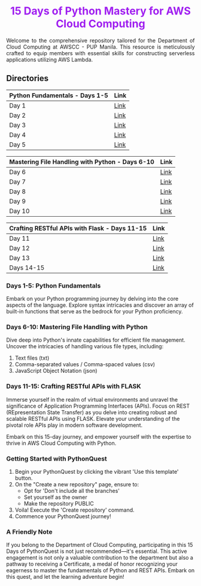 
<h1 align="center" style="color:#A020F0;">15 Days of Python Mastery for AWS Cloud Computing</h1>

<p align="justify">Welcome to the comprehensive repository tailored for the Department of Cloud Computing at AWSCC - PUP Manila. This resource is meticulously crafted to equip members with essential skills for constructing serverless applications utilizing AWS Lambda.</p>

## Directories

| Python Fundamentals - Days 1-5                | Link                                           |
| -------------------------------------------- | ---------------------------------------------- |
| Day 1                                        | [Link](https://github.com/yam-1111/dcc_pyquest/tree/day1-5/day-01) |
| Day 2                                        | [Link](https://github.com/yam-1111/dcc_pyquest/tree/day1-5/day-02) |
| Day 3                                        | [Link](https://github.com/yam-1111/dcc_pyquest/tree/day1-5/day-03) |
| Day 4                                        | [Link](https://github.com/yam-1111/dcc_pyquest/tree/day1-5/day-04) |
| Day 5                                        | [Link](https://github.com/yam-1111/dcc_pyquest/tree/day1-5/day-05) |

| Mastering File Handling with Python - Days 6-10 | Link                                           |
| ---------------------------------------------- | ---------------------------------------------- |
| Day 6                                          | [Link](https://github.com/yam-1111/dcc_pyquest/tree/day6-10/day-06) |
| Day 7                                          | [Link](https://github.com/yam-1111/dcc_pyquest/tree/day6-10/day-07) |
| Day 8                                          | [Link](https://github.com/yam-1111/dcc_pyquest/tree/day6-10/day-08) |
| Day 9                                          | [Link](https://github.com/yam-1111/dcc_pyquest/tree/day6-10/day-09) |
| Day 10                                         | [Link](https://github.com/yam-1111/dcc_pyquest/tree/day6-10/day-10) |

| Crafting RESTful APIs with Flask - Days 11-15   | Link                                           |
| ---------------------------------------------- | ---------------------------------------------- |
| Day 11                                         | [Link](https://github.com/yam-1111/dcc_pyquest/tree/day11-15/day-11) |
| Day 12                                         | [Link](https://github.com/yam-1111/dcc_pyquest/tree/day11-15/day-12) |
| Day 13                                         | [Link](https://github.com/yam-1111/dcc_pyquest/tree/day11-15/day-13) |
| Days 14-15                                     | [Link](https://github.com/yam-1111/dcc_pyquest/tree/day11-15/day-14-15) |



### Days 1-5: Python Fundamentals
Embark on your Python programming journey by delving into the core aspects of the language. Explore syntax intricacies and discover an array of built-in functions that serve as the bedrock for your Python proficiency.

### Days 6-10: Mastering File Handling with Python
Dive deep into Python's innate capabilities for efficient file management. Uncover the intricacies of handling various file types, including:
1. Text files (txt)
2. Comma-separated values / Comma-spaced values (csv)
3. JavaScript Object Notation (json)

### Days 11-15: Crafting RESTful APIs with FLASK
Immerse yourself in the realm of virtual environments and unravel the significance of Application Programming Interfaces (APIs). Focus on REST (REpresentation State Transfer) as you delve into creating robust and scalable RESTful APIs using FLASK. Elevate your understanding of the pivotal role APIs play in modern software development.

Embark on this 15-day journey, and empower yourself with the expertise to thrive in AWS Cloud Computing with Python.

### Getting Started with PythonQuest
1. Begin your PythonQuest by clicking the vibrant 'Use this template' button.
2. On the "Create a new repository" page, ensure to:
   - Opt for 'Don't include all the branches'
   - Set yourself as the owner
   - Make the repository PUBLIC
3. Voila! Execute the 'Create repository' command.
4. Commence your PythonQuest journey!

### A Friendly Note
If you belong to the Department of Cloud Computing, participating in this 15 Days of PythonQuest is not just recommended—it's essential. This active engagement is not only a valuable contribution to the department but also a pathway to receiving a Certificate, a medal of honor recognizing your eagerness to master the fundamentals of Python and REST APIs. Embark on this quest, and let the learning adventure begin!

